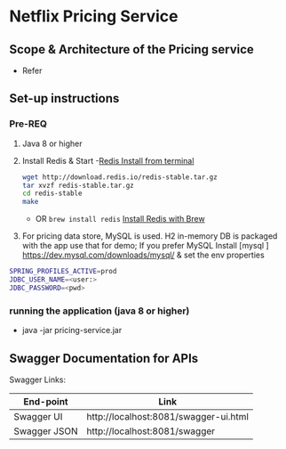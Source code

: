 # Netflix Pricing Service

## Scope & Architecture of the Pricing service
- Refer 

## Set-up instructions
### Pre-REQ
1. Java 8 or higher
1. Install Redis & Start
	-[Redis Install from terminal](  https://redis.io/topics/quickstart )
	```bash
	wget http://download.redis.io/redis-stable.tar.gz
	tar xvzf redis-stable.tar.gz
	cd redis-stable
	make	
	```
	- OR  `brew install redis` [Install Redis with Brew](https://medium.com/@petehouston/install-and-config-redis-on-mac-os-x-via-homebrew-eb8df9a4f298)
	
1. For pricing data store, MySQL is used.  H2 in-memory DB is packaged with the app use that for demo; If you prefer MySQL Install [mysql ] https://dev.mysql.com/downloads/mysql/ & set the env properties
```bash
SPRING_PROFILES_ACTIVE=prod 
JDBC_USER_NAME=<user:>
JDBC_PASSWORD=<pwd>
```

### running the application (java 8 or higher)
- java -jar pricing-service.jar

## Swagger Documentation for APIs

Swagger Links:

|End-point   |Link                                 |
|------------|-------------------------------------|
|Swagger UI  |http://localhost:8081/swagger-ui.html|
|Swagger JSON|http://localhost:8081/swagger        |

